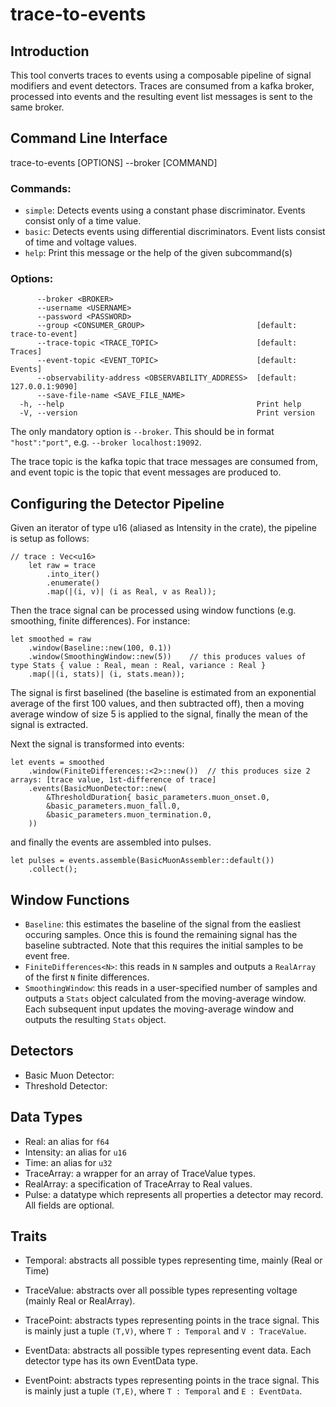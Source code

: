 # trace-to-events

## Introduction
This tool converts traces to events using a composable pipeline of signal modifiers and event detectors.
Traces are consumed from a kafka broker, processed into events and the resulting event list messages is sent to the same broker.

## Command Line Interface
trace-to-events [OPTIONS] --broker <BROKER> [COMMAND]

### Commands:
-  `simple`:       Detects events using a constant phase discriminator. Events consist only of a time value.
-  `basic`:        Detects events using differential discriminators. Event lists consist of time and voltage values.
-  `help`:         Print this message or the help of the given subcommand(s)

### Options:
```
      --broker <BROKER>                                
      --username <USERNAME>                            
      --password <PASSWORD>                            
      --group <CONSUMER_GROUP>                         [default: trace-to-event]
      --trace-topic <TRACE_TOPIC>                      [default: Traces]
      --event-topic <EVENT_TOPIC>                      [default: Events]
      --observability-address <OBSERVABILITY_ADDRESS>  [default: 127.0.0.1:9090]
      --save-file-name <SAVE_FILE_NAME>                
  -h, --help                                           Print help
  -V, --version                                        Print version
```
The only mandatory option is `--broker`. This should be in format `"host":"port"`, e.g. `--broker localhost:19092`.

The trace topic is the kafka topic that trace messages are consumed from, and event topic is the topic that event messages are produced to.

## Configuring the Detector Pipeline
Given an iterator of type u16 (aliased as Intensity in the crate), the pipeline is setup as follows:
```
// trace : Vec<u16>
    let raw = trace
        .into_iter()
        .enumerate()
        .map(|(i, v)| (i as Real, v as Real));
```
Then the trace signal can be processed using window functions (e.g. smoothing, finite differences). For instance:
```
let smoothed = raw
    .window(Baseline::new(100, 0.1))
    .window(SmoothingWindow::new(5))    // this produces values of type Stats { value : Real, mean : Real, variance : Real }
    .map(|(i, stats)| (i, stats.mean));
```
The signal is first baselined (the baseline is estimated from an exponential average of the first 100 values, and then subtracted off),
then a moving average window of size 5 is applied to the signal, finally the mean of the signal is extracted.

Next the signal is transformed into events:
```
let events = smoothed
    .window(FiniteDifferences::<2>::new())  // this produces size 2 arrays: [trace value, 1st-difference of trace]
    .events(BasicMuonDetector::new(
        &ThresholdDuration{ basic_parameters.muon_onset.0,
        &basic_parameters.muon_fall.0,
        &basic_parameters.muon_termination.0,
    ))
```
and finally the events are assembled into pulses.
```
let pulses = events.assemble(BasicMuonAssembler::default())
    .collect();
```

## Window Functions
- `Baseline`: this estimates the baseline of the signal from the easliest occuring samples.
Once this is found the remaining signal has the baseline subtracted.
Note that this requires the initial samples to be event free.
- `FiniteDifferences<N>`: this reads in `N` samples and outputs a `RealArray` of the first `N` finite differences.
- `SmoothingWindow`: this reads in a user-specified number of samples and outputs a `Stats` object calculated from the moving-average window.
Each subsequent input updates the moving-average window and outputs the resulting `Stats` object.

## Detectors
- Basic Muon Detector: 
- Threshold Detector: 

## Data Types
- Real: an alias for `f64`
- Intensity: an alias for `u16`
- Time: an alias for `u32`
- TraceArray: a wrapper for an array of TraceValue types.
- RealArray: a specification of TraceArray to Real values.
- Pulse: a datatype which represents all properties a detector may record. All fields are optional.

## Traits
- Temporal: abstracts all possible types representing time, mainly (Real or Time)
- TraceValue: abstracts over all possible types representing voltage (mainly Real or RealArray).
- TracePoint: abstracts types representing points in the trace signal. This is mainly just a tuple `(T,V)`, where `T : Temporal` and `V : TraceValue`.

- EventData: abstracts all possible types representing event data. Each detector type has its own EventData type.
- EventPoint: abstracts types representing points in the trace signal. This is mainly just a tuple `(T,E)`, where `T : Temporal` and `E : EventData`.

